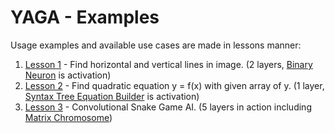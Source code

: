 # YAGA - Examples

Usage examples and available use cases are made in lessons manner:

1. [Lesson 1](horizontal_vertical) - Find horizontal and vertical lines in image. (2 layers, [Binary Neuron](../src/yaga/chromosomes/binary_neuron.cr) is activation)
2. [Lesson 2](quadratic_equation) - Find quadratic equation y = f(x) with given array of y. (1 layer, [Syntax Tree Equation Builder](../src/yaga/chromosomes/equation.cr) is activation)
3. [Lesson 3](snake_game) - Convolutional Snake Game AI. (5 layers in action including [Matrix Chromosome](../src/yaga/chromosomes/matrix.cr))
